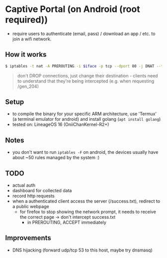 # Captive Portal (on Android (root required))
- require users to authenticate (email, pass) / download an app / etc. to join a wifi network.

## How it works
```bash
$ iptables -t nat -A PREROUTING -i $iface -p tcp --dport 80 -j DNAT --to-destination $target_ip:$port
```
> don't DROP connections, just change their destination - clients need to understand that they're being intercepted (e.g. when requesting /gen_204)

## Setup
- to compile the binary for your specific ARM architecture, use 'Termux' (a terminal emulator for android) and install golang (`apt install golang`)
- tested on: LineageOS 16 (OniiChanKernel-R2+)

## Notes
- you don't want to run `iptables -F` on android, the devices usually have about ~50 rules managed by the system :)

## TODO
- actual auth
- dashboard for collected data
- record http requests
- when a authenticated client access the server (/success.txt), redirect to a public webpage
  - for firefox to stop showing the network prompt, it needs to receive the correct page -> don't intercept success.txt
    - in PREROUTING, ACCEPT immediately

## Improvements
- DNS hijacking (forward udp/tcp 53 to this host, maybe try dnsmasq)
